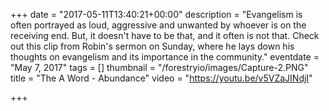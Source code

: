 +++
date = "2017-05-11T13:40:21+00:00"
description = "Evangelism is often portrayed as loud, aggressive and unwanted by whoever is on the receiving end. But, it doesn't have to be that, and it often is not that. Check out this clip from Robin's sermon on Sunday, where he lays down his thoughts on evangelism and its importance in the community."
eventdate = "May 7, 2017"
tags = []
thumbnail = "/forestryio/images/Capture-2.PNG"
title = "The A Word - Abundance"
video = "https://youtu.be/v5VZaJINdjI"

+++

